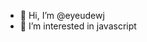 - 👋 Hi, I’m @eyeudewj
- 👀 I’m interested in javascript

<!---
eyeudewj/eyeudewj is a ✨ special ✨ repository because its `README.md` (this file) appears on your GitHub profile.
You can click the Preview link to take a look at your changes.
--->
